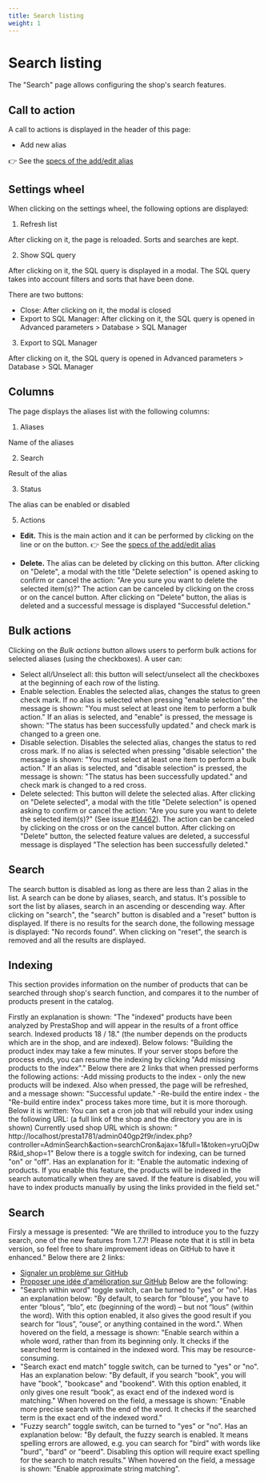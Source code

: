 ```yaml
---
title: Search listing
weight: 1
---
```


# Search listing

The "Search" page allows configuring the shop's search features.

## Call to action
 
A call to actions is displayed in the header of this page:
 
  - Add new alias

👉 See the [specs of the add/edit alias](./add-edit-alias.md) 

## Settings wheel

When clicking on the settings wheel, the following options are displayed:

1. Refresh list

After clicking on it, the page is reloaded. Sorts and searches are kept.

2. Show SQL query

After clicking on it, the SQL query is displayed in a modal. The SQL query takes into account filters and sorts that have been done.

There are two buttons:

- Close: After clicking on it, the modal is closed
- Export to SQL Manager: After clicking on it, the SQL query is opened in Advanced parameters > Database > SQL Manager

3. Export to SQL Manager

After clicking on it, the SQL query is opened in Advanced parameters > Database > SQL Manager

## Columns

 The page displays the aliases list with the following columns:

1. Aliases

Name of the aliases

2.  Search

Result of the alias 

3. Status

The alias can be enabled or disabled

5. Actions

- **Edit.** This is the main action and it can be performed by clicking on the line or on the button. 
👉 See the [specs of the add/edit alias](./add-edit-alias.md) 

- **Delete.** The alias can be deleted by clicking on this button. After clicking on "Delete", a modal with the title "Delete selection" is opened asking to confirm or cancel the  action: "Are you sure you want to delete the selected item(s)?"
  The action can be canceled by clicking on the cross or on the cancel button.
  After clicking on "Delete" button, the alias is deleted and a successful message is displayed "Successful deletion."
  
 ## Bulk actions

Clicking on the _Bulk actions_ button allows users to perform bulk actions for selected aliases (using the checkboxes). A user can:

- Select all/Unselect all: this button will select/unselect all the checkboxes at the beginning of each row of the listing.
- Enable selection. Enables the selected alias, changes the status to green check mark. If no alias is selected when pressing "enable selection" the message is shown: "You must select at least one item to perform a bulk action." If an alias is selected, and "enable" is pressed, the message is shown: "The status has been successfully updated." and check mark is changed to a green one.
- Disable selection. Disables the selected alias, changes the status to red cross mark. If no alias is selected when pressing "disable selection" the message is shown: "You must select at least one item to perform a bulk action." If an alias is selected, and "disable selection" is pressed, the message is shown: "The status has been successfully updated." and check mark is changed to a red cross.
- Delete selected: This button will delete the selected alias. 
After clicking on "Delete selected", a modal with the title "Delete selection" is opened asking to confirm or cancel the action: "Are you sure you want to delete the selected item(s)?" (See issue [#14462](https://github.com/PrestaShop/PrestaShop/issues/14462)). The action can be canceled by clicking on the cross or on the cancel button.
After clicking on "Delete" button, the selected feature values are deleted, a successful message is displayed "The selection has been successfully deleted."

 ## Search
 
The search button is disabled as long as there are less than 2 alias  in the list. A search can be done by aliases, search, and status.
It's possible to sort the list by aliases, search in an ascending or descending way.
After clicking on "search", the "search" button is disabled and a "reset" button is displayed.
If there is no results for the search done, the following message is displayed: "No records found".
When clicking on "reset", the search is removed and all the results are displayed.

 ## Indexing
 
This section provides information on the number of products that can be searched through shop's search function, and compares it to the number of products present in the catalog.

Firstly an explanation is shown: "The "indexed" products have been analyzed by PrestaShop and will appear in the results of a front office search.
Indexed products 18 / 18." (the number depends on the products which are in the shop, and are indexed).
Below folows: "Building the product index may take a few minutes. If your server stops before the process ends, you can resume the indexing by clicking "Add missing products to the index"."
Below there are 2 links that when pressed performs the following actions:
 -Add missing products to the index - only the new products will be indexed. Also when pressed, the page will be refreshed, and a message shown: "Successful update."
 -Re-build the entire index - the "Re-build entire index" process takes more time, but it is more thorough.
Below it is written: You can set a cron job that will rebuild your index using the following URL: (a full link of the shop and the directory you are in is shown)
Currently used shop URL which is shown: " http://localhost/presta1781/admin040gp2f9r/index.php?controller=AdminSearch&action=searchCron&ajax=1&full=1&token=yruOjDwR&id_shop=1"
Below there is a toggle switch for indexing, can be turned "on" or "off". Has an explanation for it: "Enable the automatic indexing of products. If you enable this feature, the products will be indexed in the search automatically when they are saved. If the feature is disabled, you will have to index products manually by using the links provided in the field set."

 ## Search
 
Firsly a message is presented: "We are thrilled to introduce you to the fuzzy search, one of the new features from 1.7.7! Please note that it is still in beta version, so feel free to share improvement ideas on GitHub to have it enhanced."
Below there are 2 links:
 - [Signaler un problème sur GitHub](https://github.com/PrestaShop/PrestaShop/issues/new/choose)
 - [Proposer une idée d'amélioration sur GitHub](https://github.com/PrestaShop/PrestaShop/issues/new/choose)
Below are the following:
 - "Search within word" toggle switch, can be turned to "yes" or "no". Has an explanation below: "By default, to search for “blouse”, you have to enter “blous”, “blo”, etc (beginning of the word) – but not “lous” (within the word). With this option enabled, it also gives the good result if you search for “lous”, “ouse”, or anything contained in the word.". When hovered on the field, a message is shown: "Enable search within a whole word, rather than from its beginning only. It checks if the searched term is contained in the indexed word. This may be resource-consuming.
 - "Search exact end match" toggle switch, can be turned to "yes" or "no". Has an explanation below: "By default, if you search "book", you will have "book", "bookcase" and "bookend". With this option enabled, it only gives one result “book”, as exact end of the indexed word is matching." When hovered on the field, a message is shown: "Enable more precise search with the end of the word. It checks if the searched term is the exact end of the indexed word."
 - "Fuzzy search" toggle switch, can be turned to "yes" or "no". Has an explanation below: "By default, the fuzzy search is enabled. It means spelling errors are allowed, e.g. you can search for "bird" with words like "burd", "bard" or "beerd". Disabling this option will require exact spelling for the search to match results." When hovered on the field, a message is shown: "Enable approximate string matching".



